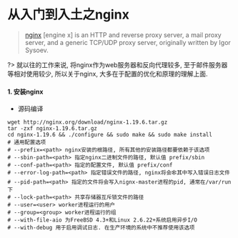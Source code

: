 # 从入门到入土之nginx 

> [nginx](http://nginx.org/en/) [engine x] is an HTTP and reverse proxy server, a mail proxy server, and a generic TCP/UDP proxy server, originally written by Igor Sysoev.

?> 就以往的工作来说, 将nginx作为web服务器和反向代理较多, 至于邮件服务器等相对使用较少, 所以关于nginx, 大多在于配置的优化和原理的理解上面.

#### 1. 安装nginx
   * 源码编译
   ```shell script
wget http://nginx.org/download/nginx-1.19.6.tar.gz
tar -zxf nginx-1.19.6.tar.gz
cd nginx-1.19.6 && ./configure && sudo make && sudo make install
# 通用配置选项
# --prefix=<path> nginx安装的根路径, 所有其他的安装路径都要依赖于该选项
# --sbin-path=<path> 指定nginx二进制文件的路径, 默认值 prefix/sbin
# --conf-path=<path> 指定的配置文件, 默认值 prefix/conf
# --error-log-path=<path> 指定错误文件的路径, nginx将会🕸其中写入错误日志文件
# --pid-path=<path> 指定的文件将会写入nignx-master进程的pid, 通常在/var/run下
# --lock-path=<path> 共享存储器互斥锁文件的路径
# --user=<user> worker进程运行的用户
# --group=<group> worker进程运行的组
# --with-file-aio 为FreeBSD 4.3+和Linux 2.6.22+系统启用异步I/O
# --with-debug 用于启用调试日志. 在生产环境的系统中不推荐使用该选项
```